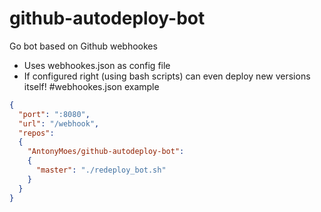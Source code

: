 # github-autodeploy-bot
Go bot based on Github webhookes

- Uses webhookes.json as config file
- If configured right (using bash scripts) can even deploy new versions itself!
#webhookes.json example


```json
{
  "port": ":8080",
  "url": "/webhook",
  "repos":
  {
    "AntonyMoes/github-autodeploy-bot":
    {
      "master": "./redeploy_bot.sh"
    }
  }
}
```
